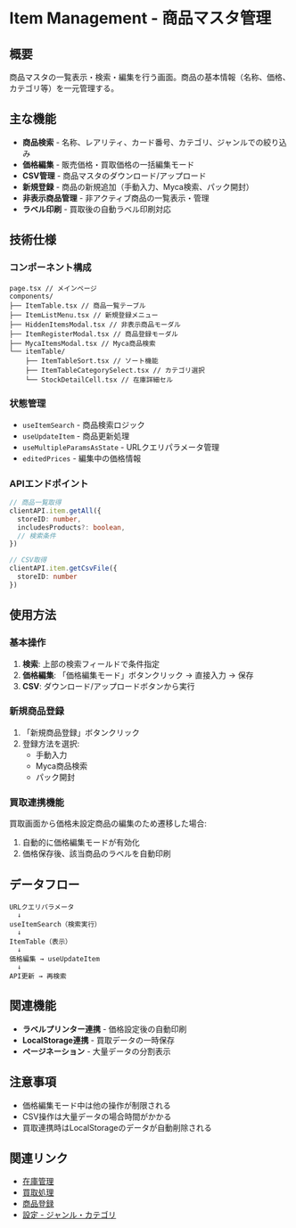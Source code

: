 # Item Management - 商品マスタ管理

## 概要
商品マスタの一覧表示・検索・編集を行う画面。商品の基本情報（名称、価格、カテゴリ等）を一元管理する。

## 主な機能
- **商品検索** - 名称、レアリティ、カード番号、カテゴリ、ジャンルでの絞り込み
- **価格編集** - 販売価格・買取価格の一括編集モード
- **CSV管理** - 商品マスタのダウンロード/アップロード
- **新規登録** - 商品の新規追加（手動入力、Myca検索、パック開封）
- **非表示商品管理** - 非アクティブ商品の一覧表示・管理
- **ラベル印刷** - 買取後の自動ラベル印刷対応

## 技術仕様

### コンポーネント構成
```tsx
page.tsx // メインページ
components/
├── ItemTable.tsx // 商品一覧テーブル
├── ItemListMenu.tsx // 新規登録メニュー
├── HiddenItemsModal.tsx // 非表示商品モーダル
├── ItemRegisterModal.tsx // 商品登録モーダル
├── MycaItemsModal.tsx // Myca商品検索
└── itemTable/
    ├── ItemTableSort.tsx // ソート機能
    ├── ItemTableCategorySelect.tsx // カテゴリ選択
    └── StockDetailCell.tsx // 在庫詳細セル
```

### 状態管理
- `useItemSearch` - 商品検索ロジック
- `useUpdateItem` - 商品更新処理
- `useMultipleParamsAsState` - URLクエリパラメータ管理
- `editedPrices` - 編集中の価格情報

### APIエンドポイント
```typescript
// 商品一覧取得
clientAPI.item.getAll({
  storeID: number,
  includesProducts?: boolean,
  // 検索条件
})

// CSV取得
clientAPI.item.getCsvFile({
  storeID: number
})
```

## 使用方法

### 基本操作
1. **検索**: 上部の検索フィールドで条件指定
2. **価格編集**: 「価格編集モード」ボタンクリック → 直接入力 → 保存
3. **CSV**: ダウンロード/アップロードボタンから実行

### 新規商品登録
1. 「新規商品登録」ボタンクリック
2. 登録方法を選択:
   - 手動入力
   - Myca商品検索
   - パック開封

### 買取連携機能
買取画面から価格未設定商品の編集のため遷移した場合:
1. 自動的に価格編集モードが有効化
2. 価格保存後、該当商品のラベルを自動印刷

## データフロー
```
URLクエリパラメータ
  ↓
useItemSearch（検索実行）
  ↓
ItemTable（表示）
  ↓
価格編集 → useUpdateItem
  ↓
API更新 → 再検索
```

## 関連機能
- **ラベルプリンター連携** - 価格設定後の自動印刷
- **LocalStorage連携** - 買取データの一時保存
- **ページネーション** - 大量データの分割表示

## 注意事項
- 価格編集モード中は他の操作が制限される
- CSV操作は大量データの場合時間がかかる
- 買取連携時はLocalStorageのデータが自動削除される

## 関連リンク
- [在庫管理](/auth/(dashboard)/stock/)
- [買取処理](/auth/(dashboard)/purchase/)
- [商品登録](/auth/(dashboard)/item/register/)
- [設定 - ジャンル・カテゴリ](/auth/(dashboard)/settings/genre-and-category/)